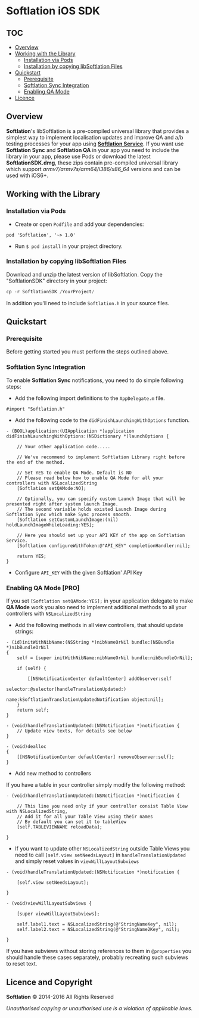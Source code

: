 # Softlation iOS SDK #

## TOC

- [Overview](#overview)
- [Working with the Library](#working-with-the-library)
  * [Installation via Pods](#installation-via-pods)
  * [Installation by copying libSoftlation Files](#installation-by-copying-libsoftlation-files)
- [Quickstart](#quickstart)
  * [Prerequisite](#prerequisite)
  * [Softlation Sync Integration](#softlation-sync-integration)
  * [Enabling QA Mode](#enabling-qa-mode-pro)
- [Licence](#licence-and-copyright)

## Overview ##

**Softlation**'s libSoftlation is a pre-compiled universal library that provides a simplest way to implement localisation updates and improve QA and a/b testing processes for your app using [**Softlation Service**](http://softlation.com). If you want use **Softlation Sync** and **Softlation QA** in your app you need to include the library in your app, please use Pods or download the latest **SoftlationSDK.dmg**, these zips contain pre-compiled universal library which support *armv7/armv7s/arm64/i386/x86_64* versions and can be used with iOS6+.

## Working with the Library ##

### Installation via Pods ###

* Create or open `Podfile` and add your dependencies:

```objc
pod 'Softlation', '~> 1.0'
```

* Run `$ pod install` in your project directory.

### Installation by copying libSoftlation Files ###

Download and unzip the latest version of libSoftlation. Copy the "SoftlationSDK" directory in your project:

```javascript
cp -r SoftlationSDK /YourProject/
```

In addition you'll need to include `Softlation.h` in your source files.

## Quickstart ##

### Prerequisite ###

Before getting started you must perform the steps outlined above.

### Softlation Sync Integration ###

To enable **Softlation Sync** notifications, you need to do simple following steps:

* Add the following import definitions to the `AppDelegate.m` file.

```objc
#import "Softlation.h"
```

* Add the following code to the `didFinishLaunchingWithOptions` function.

```objc
- (BOOL)application:(UIApplication *)application didFinishLaunchingWithOptions:(NSDictionary *)launchOptions {

    // Your other application code.....

    // We've recommend to implement Softlation Library right before the end of the method.

    // Set YES to enable QA Mode. Default is NO 
    // Please read below how to enable QA Mode for all your controllers with NSLocalizedString
    [Softlation setQAMode:NO];
    
    // Optionally, you can specify custom Launch Image that will be presented right after system launch Image. 
    // The second variable holds existed Launch Image during Softlation Sync which make Sync process smooth.
    [Softlation setCustomLaunchImage:(nil) holdLaunchImageWhileLoading:YES];

    // Here you should set up your API KEY of the app on Softlation Service.
    [Softlation configureWithToken:@"API_KEY" completionHandler:nil];

    return YES;
}
```

* Configure `API_KEY` with the given Softlation' API Key

### Enabling QA Mode [PRO] ###

If you set `[Softlation setQAMode:YES];` in your application delegate to make **QA Mode** work you also need to implement additional methods to all your controllers with `NSLocalizedString`

* Add the following methods in all view controllers, that should update strings:

```objc
- (id)initWithNibName:(NSString *)nibNameOrNil bundle:(NSBundle *)nibBundleOrNil
{
    self = [super initWithNibName:nibNameOrNil bundle:nibBundleOrNil];
    
    if (self) {

        [[NSNotificationCenter defaultCenter] addObserver:self
                                                 selector:@selector(handleTranslationUpdated:)
                                                     name:kSoftlationTranslationUpdatedNotification object:nil];
    }
    return self;
}
 
- (void)handleTranslationUpdated:(NSNotification *)notification {
    // Update view texts, for details see below
}
 
- (void)dealloc
{
    [[NSNotificationCenter defaultCenter] removeObserver:self];
}
```

* Add new method to controllers

If you have a table in your controller simply modify the following method:

```objc
- (void)handleTranslationUpdated:(NSNotification *)notification {
    
    // This line you need only if your controller consist Table View with NSLocalizedString, 
    // Add it for all your Table View using their names
    // By default you can set it to tableView
    [self.TABLEVIEWNAME reloadData];
 
}
```

* If you want to update other `NSLocalizedString` outside Table Views you need to call `[self.view setNeedsLayout]` in `handleTranslationUpdated` and simply reset values in `viewWillLayoutSubviews`

```objc
- (void)handleTranslationUpdated:(NSNotification *)notification {

    [self.view setNeedsLayout];

}

- (void)viewWillLayoutSubviews {

    [super viewWillLayoutSubviews];

    self.label1.text = NSLocalizedString(@"StringNameKey", nil);
    self.label2.text = NSLocalizedString(@"StringName2Key", nil);
    
}
```

If you have subviews without storing references to them in `@properties` you should handle these cases separately, probably recreating such subviews to reset text.

## Licence and Copyright ##

**Softlation** © 2014-2016 All Rights Reserved

*Unauthorised copying or unauthorised use is a violation of applicable laws.*